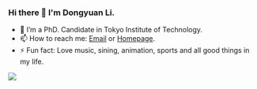 ### Hi there 👋 I'm Dongyuan Li.

- 🌱 I’m a PhD. Candidate in Tokyo Institute of Technology.
- 📫 How to reach me: [Email](lidy94805@gmail.com) or [Homepage](https://Clearloveyuan.github.io).
- ⚡ Fun fact: Love music, sining, animation, sports and all good things in my life.

<a href="https://a626709452.github.io/">
  <img align="left" src="https://github-readme-stats.vercel.app/api?username=Clearloveyuan&count_private=true&show_icons=true" />
</a>  

<!--
<a href="https://yizhen20133868.github.io/">
    <img align="left" src="https://github-readme-stats.vercel.app/api/top-langs/?username=yizhen20133868&hide=HTML,PostScript,JavaScript,Java,CSS&layout=compact" />
</a>
-->






<!--
- 🔭 I’m currently working on ...
- 🌱 I’m currently learning ...
- 👯 I’m looking to collaborate on ...
- 🤔 I’m looking for help with ...
- 💬 Ask me about ...
- 📫 How to reach me: ...
- 😄 Pronouns: ...
- ⚡ Fun fact: ...
-->
